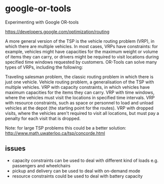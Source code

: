 # google-or-tools
Experimenting with Google OR-tools

https://developers.google.com/optimization/routing

A more general version of the TSP is the vehicle routing problem (VRP), in which there are multiple vehicles. In most cases, VRPs have constraints: for example, vehicles might have capacities for the maximum weight or volume of items they can carry, or drivers might be required to visit locations during specified time windows requested by customers. OR-Tools can solve many types of VRPs, including the following:

Traveling salesman problem, the classic routing problem in which there is just one vehicle.
Vehicle routing problem, a generalisation of the TSP with multiple vehicles.
VRP with capacity constraints, in which vehicles have maximum capacities for the items they can carry.
VRP with time windows, where the vehicles must visit the locations in specified time intervals.
VRP with resource constraints, such as space or personnel to load and unload vehicles at the depot (the starting point for the routes).
VRP with dropped visits, where the vehicles aren't required to visit all locations, but must pay a penalty for each visit that is dropped.

Note: for large TSP problems this could be a better solution: http://www.math.uwaterloo.ca/tsp/concorde.html


## issues

- capacity constraints can be used to deal with different kind of loads e.g. passengers and wheelchairs
- pickup and delivery can be used to deal with on-demand mode
- resource constraints could be used to deal with battery capacity
